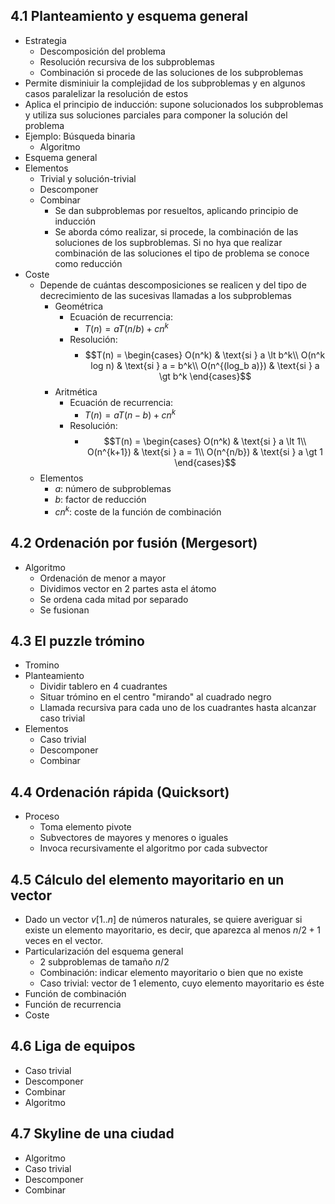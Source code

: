 ## 4.1 Planteamiento y esquema general
- Estrategia
	- Descomposición del problema
	- Resolución recursiva de los subproblemas
	- Combinación si procede de las soluciones de los subproblemas
- Permite disminiuir la complejidad de los subproblemas y en algunos casos paralelizar la resolución de estos 
- Aplica el principio de inducción: supone solucionados los subproblemas y utiliza sus soluciones parciales para componer la solución del problema
- Ejemplo: Búsqueda binaria
	- Algoritmo
- Esquema general
- Elementos
	- Trivial y solución-trivial
	- Descomponer
	- Combinar
		- Se dan subproblemas por resueltos, aplicando principio de inducción
		- Se aborda cómo realizar, si procede, la combinación de las soluciones de los supbroblemas. Si no hya que realizar combinación de las soluciones el tipo de problema se conoce como reducción
- Coste
	- Depende de cuántas descomposiciones se realicen y del tipo de decrecimiento de las sucesivas llamadas a los subproblemas
		- Geométrica
			- Ecuación de recurrencia: 
				- $T(n) = aT(n/b) + cn^k$
			- Resolución:
				- $$T(n) = \begin{cases}
						O(n^k) & \text{si } a \lt b^k\\
						O(n^k log n)  & \text{si } a = b^k\\
						O(n^{(log_b a)})  & \text{si } a \gt b^k
					\end{cases}$$
		- Aritmética
			- Ecuación de recurrencia: 
				- $T(n) = aT(n-b)+cn^k$
			- Resolución:
				- $$T(n) = \begin{cases}
						O(n^k) & \text{si } a \lt 1\\
						O(n^{k+1})  & \text{si } a = 1\\
						O(n^{n/b})  & \text{si } a \gt 1
					\end{cases}$$
	- Elementos
		- $a$: número de subproblemas
		- $b$: factor de reducción
		- $cn^k$: coste de la función de combinación
		
## 4.2 Ordenación por fusión (Mergesort)
- Algoritmo
	- Ordenación de menor a mayor
	- Dividimos vector en 2 partes asta el átomo
	- Se ordena cada mitad por separado
	- Se fusionan
## 4.3 El puzzle trómino
- Tromino
- Planteamiento
	- Dividir tablero en 4 cuadrantes
	- Situar trómino en el centro "mirando" al cuadrado negro
	- Llamada recursiva para cada uno de los cuadrantes hasta alcanzar caso trivial
- Elementos
	- Caso trivial
	- Descomponer
	- Combinar
## 4.4 Ordenación rápida (Quicksort)
- Proceso
	- Toma elemento pivote
	- Subvectores de mayores y menores o iguales
	- Invoca recursivamente el algoritmo por cada subvector
## 4.5 Cálculo del elemento mayoritario en un vector
- Dado un vector $v[1..n]$ de números naturales, se quiere averiguar si existe un elemento mayoritario, es decir, que aparezca al menos $n/2 +1$ veces en el vector.
- Particularización del esquema general
	- 2 subproblemas de tamaño $n/2$
	- Combinación: indicar elemento mayoritario o bien que no existe
	- Caso trivial: vector de 1 elemento, cuyo elemento mayoritario es éste
- Función de combinación
- Función de recurrencia
- Coste
## 4.6 Liga de equipos
- Caso trivial
- Descomponer
- Combinar
- Algoritmo
## 4.7 Skyline de una ciudad
- Algoritmo
- Caso trivial
- Descomponer
- Combinar